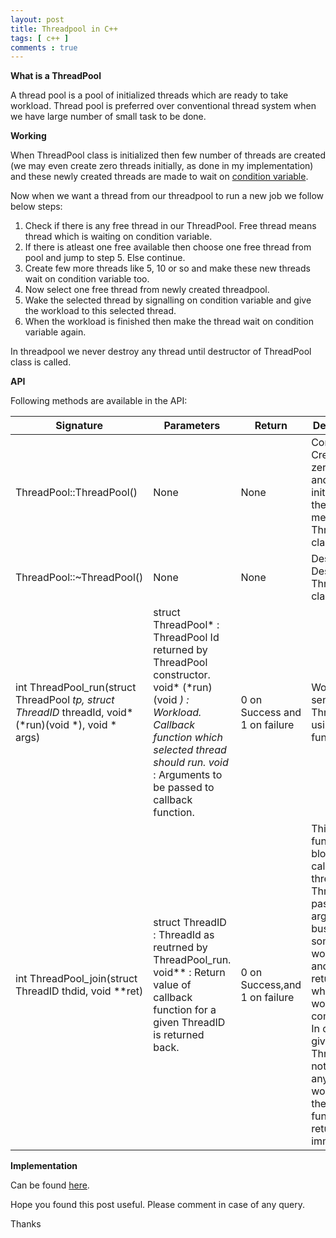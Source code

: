 ```yaml
---
layout: post
title: Threadpool in C++
tags: [ c++ ]
comments : true
---
```


**What is a ThreadPool**

A thread pool is a pool of initialized threads which are ready to take workload. Thread pool is preferred over conventional thread system when we have large number of small task to be done.

**Working**

When ThreadPool class is initialized then few number of threads are created (we may even create zero threads initially, as done in my implementation) and these newly created threads are made to wait on [condition variable](https://en.wikipedia.org/wiki/Monitor_(synchronization)#Condition_variables_2).

Now when we want a thread from our threadpool to run a new job we follow below steps:

1. Check if there is any free thread in our ThreadPool. Free thread means thread which is waiting on condition variable.
2. If there is atleast one free available then choose one free thread from pool and jump to step 5. Else continue.
3. Create few more threads like 5, 10 or so and make these new threads wait on condition variable too.
4. Now select one free thread from newly created threadpool.
5. Wake the selected thread by signalling on condition variable and give the workload to this selected thread.
6. When the workload is finished then make the thread wait on condition variable again. 

In threadpool we never destroy any thread until destructor of ThreadPool class is called. 

**API**

Following methods are available in the API:

| Signature | Parameters | Return | Description |
|---------------------------------------------------------------------------------------------------------|--------------------------------------------------------------------------------------------------------------------------------------------------------------------------------------------------------------------|--------------------------------|----------------------------------------------------------------------------------------------------------------------------------------------------------------------------------------------------------------------------------------------------|
| ThreadPool::ThreadPool() | None | None | Constructor. Creates zero threads and initializes all the required members of ThreadPool class. |
| ThreadPool::~ThreadPool() | None | None | Destructor. Destructs ThreadPool class. |
| int ThreadPool_run(struct ThreadPool *tp, struct ThreadID* threadId, void* (*run)(void *), void * args) | struct ThreadPool* : ThreadPool Id returned by ThreadPool constructor.  void* (*run)(void *) : Workload. Callback function which selected thread should run.  void* : Arguments to be passed to callback function. | 0 on Success  and 1 on failure | Workload is send to ThreadPool using this function.  |
| int ThreadPool_join(struct ThreadID thdid, void **ret) | struct ThreadID : ThreadId as reutrned by ThreadPool_run.  void** : Return value of callback function for a given ThreadID is returned back. | 0 on Success,and 1 on failure | This function blocks the calling thread till ThreadId passed in argument is busy with some workload and function returns when workload is completed.   In case given ThreadId is not running any workload then this function returns immediately.  |

**Implementation** 

Can be found [here](https://github.com/mayankj08/APIs/tree/master/ThreadPool).

Hope you found this post useful. Please comment in case of any query.

Thanks
